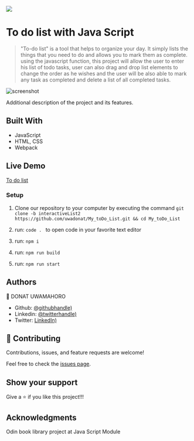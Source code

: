 ![](https://img.shields.io/badge/Microverse-blueviolet)

# To do list with Java Script

> "To-do list" is a tool that helps to organize your day. It simply lists the things that you need to do and allows you to mark them as complete. using the javascript function, this project will allow the user to enter his list of todo tasks, user can also drag and drop list elements to change the order as he wishes and the user will be also able to mark any task as completed and delete a list of all completed tasks.

![screenshot](https://github.com/uwadonat/My_toDo_List/blob/interactiveList2/images/Screenshot.png)

Additional description of the project and its features.

## Built With

- JavaScript
- HTML, CSS
- Webpack

## Live Demo

[To do list](https://uwadonat.github.io/My_toDo_List/)

### Setup

1. Clone our repository to your computer by executing the command `git clone -b interactiveList2 https://github.com/uwadonat/My_toDo_List.git && cd My_toDo_List`

2. run: `code . ` to open code in your favorite text editor

3. run: `npm i`

4. run: `npm run build`

5. run: `npm run start`

## Authors

👤 DONAT UWAMAHORO

- Github: [@githubhandle)](https://github.com/uwadonat)
- Linkedin: [@twitterhandle)](https://www.linkedin.com/in/uwadonat)
- Twitter: [LinkedIn)](https://twitter.com/uwahoroDonat)

## 🤝 Contributing

Contributions, issues, and feature requests are welcome!

Feel free to check the [issues page](https://github.com/uwadonat/My_toDo_List/issues/new).

## Show your support

Give a ⭐️ if you like this project!!!

## Acknowledgments

Odin book library project at Java Script Module
